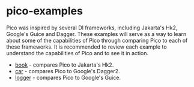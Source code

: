 # pico-examples

Pico was inspired by several DI frameworks, including Jakarta's Hk2, Google's Guice and Dagger. These examples will serve as a
way to learn about some of the capabilities of Pico through comparing Pico to each of these frameworks.  It is recommended to review each example to understand the capabilities of Pico and to see it in action.

* [book](./book/README.md) - compares Pico to Jakarta's Hk2.
* [car](./car/README.md) - compares Pico to Google's Dagger2.
* [logger](./logger/README.md) - compares Pico to Google's Guice.
